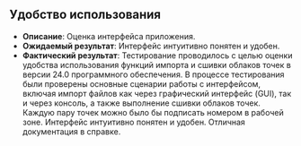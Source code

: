 ## Удобство использования
- **Описание**: Оценка интерфейса приложения.
- **Ожидаемый результат**: Интерфейс интуитивно понятен и удобен.
- **Фактический результат**: Тестирование проводилось с целью оценки удобства использования функций импорта и сшивки облаков точек в версии 24.0 программного обеспечения. В процессе тестирования были проверены основные сценарии работы с интерфейсом, включая импорт файлов как через графический интерфейс (GUI), так и через консоль, а также выполнение сшивки облаков точек. Каждую пару точек можно было бы подписать номером в рабочей зоне.
Интерфейс интуитивно понятен и удобен. Отличная документация в справке.



